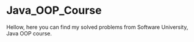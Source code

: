 # Java_OOP_Course
Hellow, here you can find my solved problems from Software University, Java OOP course. 
